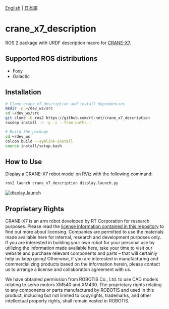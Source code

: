 [English](README.en.md) | [日本語](README.md)

# crane_x7_description

<!-- [![industrial_ci](https://github.com/rt-net/crane_x7_description/workflows/industrial_ci/badge.svg?branch=master)](https://github.com/rt-net/crane_x7_description/actions?query=workflow%3Aindustrial_ci+branch%3Amaster) -->

ROS 2 package with URDF description macro for [CRANE-X7](https://rt-net.jp/products/crane-x7/).

## Supported ROS distributions

- Foxy
- Galactic

## Installation

```sh
# Clone crane_x7_description and install dependencies
mkdir -p ~/dev_ws/src
cd ~/dev_ws/src
git clone -b ros2 https://github.com/rt-net/crane_x7_description
rosdep install -r -y -i --from-paths .

# Build the package
cd ~/dev_ws
colcon build --symlink-install
source install/setup.bash
```

## How to Use

Display a CRANE-X7 robot model on RViz with the following command:

```sh
ros2 launch crane_x7_description display.launch.py
```

![display_launch](https://rt-net.github.io/images/crane-x7/display_launch.png)

## Proprietary Rights

CRANE-X7 is an arm robot developed by RT Corporation for research purposes.
Please read the [license information contained in this repository](./LICENSE) to find out more about licensing.
Companies are permitted to use the materials made available here for internal, research and development purposes only.
If you are interested in building your own robot for your personal use by utilizing the information made available here, take your time to visit our website and purchase relevant components and parts – that will certainly help us keep going!
Otherwise, if you are interested in manufacturing and commercializing products based on the information herein, please contact us to arrange a license and collaboration agreement with us.

We have obtained permission from ROBOTIS Co., Ltd. to use CAD models relating to servo motors XM540 and XM430.
The proprietary rights relating to any components or parts manufactured by ROBOTIS and used in this product, including but not limited to copyrights, trademarks, and other intellectual property rights, shall remain vested in ROBOTIS.
